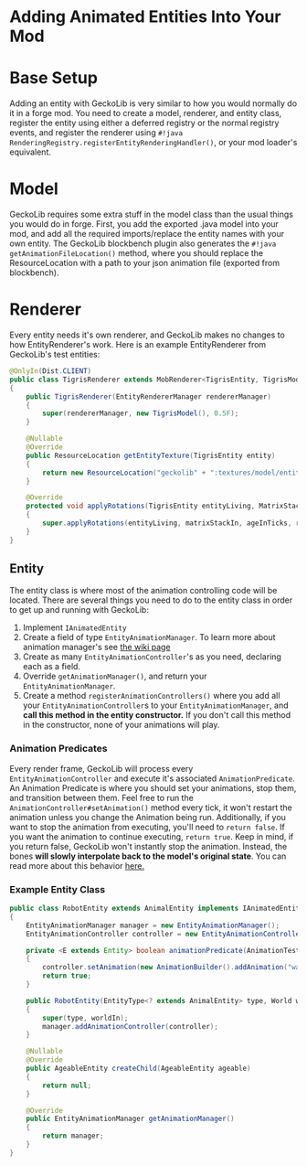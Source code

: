 # Adding Animated Entities Into Your Mod

# Base Setup
Adding an entity with GeckoLib is very similar to how you would normally do it in a forge mod. You need to create a model, renderer, and entity class, register the entity using either a deferred registry or the normal registry events, and register the renderer using `#!java RenderingRegistry.registerEntityRenderingHandler()`, or your mod loader's equivalent.

# Model

GeckoLib requires some extra stuff in the model class than the usual things you would do in forge. First, you add the exported .java model into your mod, and add all the required imports/replace the entity names with your own entity. The GeckoLib blockbench plugin also generates the `#!java getAnimationFileLocation()` method, where you should replace the ResourceLocation with a path to your json animation file (exported from blockbench).

# Renderer
Every entity needs it's own renderer, and GeckoLib makes no changes to how EntityRenderer's work. Here is an example EntityRenderer from GeckoLib's test entities:

```java
@OnlyIn(Dist.CLIENT)
public class TigrisRenderer extends MobRenderer<TigrisEntity, TigrisModel>
{
	public TigrisRenderer(EntityRendererManager rendererManager)
	{
		super(rendererManager, new TigrisModel(), 0.5F);
	}

	@Nullable
	@Override
	public ResourceLocation getEntityTexture(TigrisEntity entity)
	{
		return new ResourceLocation("geckolib" + ":textures/model/entity/tigris.png");
	}

	@Override
	protected void applyRotations(TigrisEntity entityLiving, MatrixStack matrixStackIn, float ageInTicks, float rotationYaw, float partialTicks)
	{
		super.applyRotations(entityLiving, matrixStackIn, ageInTicks, rotationYaw, partialTicks);
	}
}
```

## Entity
The entity class is where most of the animation controlling code will be located. There are several things you need to do to the entity class in order to get up and running with GeckoLib:

1. Implement `IAnimatedEntity`
2. Create a field of type `EntityAnimationManager`. To learn more about animation manager's see [the wiki page](/documentation/Animation-Managers)
3. Create as many `EntityAnimationController`'s as you need, declaring each as a field.
4. Override `getAnimationManager()`, and return your `EntityAnimationManager`.
5. Create a method `registerAnimationControllers()` where you add all your `EntityAnimationController`s to your `EntityAnimationManager`, and **call this method in the entity constructor.** If you don't call this method in the constructor, none of your animations will play.

### Animation Predicates
Every render frame, GeckoLib will process every `EntityAnimationController` and execute it's associated `AnimationPredicate`. An Animation Predicate is where you should set your animations, stop them, and transition between them. Feel free to run the `AnimationController#setAnimation()` method every tick, it won't restart the animation unless you change the Animation being run. Additionally, if you want to stop the animation from executing, you'll need to `return false`. If you want the animation to continue executing, `return true`. Keep in mind, if you return false, GeckoLib won't instantly stop the animation. Instead, the bones **will slowly interpolate back to the model's original state**. You can read more about this behavior [here.](/documentation/Animation-Managers#changing-reset-speeds)

### Example Entity Class
```java
public class RobotEntity extends AnimalEntity implements IAnimatedEntity
{
	EntityAnimationManager manager = new EntityAnimationManager();
	EntityAnimationController controller = new EntityAnimationController(this, "walkController", 20, this::animationPredicate);

	private <E extends Entity> boolean animationPredicate(AnimationTestEvent<E> event)
	{
		controller.setAnimation(new AnimationBuilder().addAnimation("walk"));
		return true;
	}

	public RobotEntity(EntityType<? extends AnimalEntity> type, World worldIn)
	{
		super(type, worldIn);
		manager.addAnimationController(controller);
	}

	@Nullable
	@Override
	public AgeableEntity createChild(AgeableEntity ageable)
	{
		return null;
	}

	@Override
	public EntityAnimationManager getAnimationManager()
	{
		return manager;
	}
}
```
